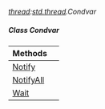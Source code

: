 _[thread](../../modules/thread/thread-module.md):[std.thread](../../modules/std/std-thread.md).Condvar_
##### Class Condvar

| Methods | |
|:---|:---|
| [Notify](std-thread-condvar-notify.md) |  |
| [NotifyAll](std-thread-condvar-notifyall.md) |  |
| [Wait](std-thread-condvar-wait.md) |  |
